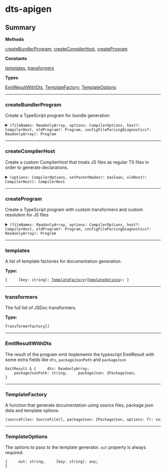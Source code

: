 # dts-apigen

## Summary






**Methods**

[createBundlerProgram](#createBundlerProgram), [createCompilerHost](#createCompilerHost), [createProgram](#createProgram)


**Constants**

[templates](#templates), [transformers](#transformers)


**Types**

[EmitResultWithDts](#EmitResultWithDts), [TemplateFactory](#TemplateFactory), [TemplateOptions](#TemplateOptions) 



---

### createBundlerProgram

Create a TypeScript program for bundle generation

<details>
<summary>
<code>(fileNames: ReadonlyArray<string>, options: CompilerOptions, host?: CompilerHost, oldProgram?: Program, configFileParsingDiagnostics?: ReadonlyArray<Diagnostic>): Program</code>
</summary>

**Params**

| Name | Type | Optional | Description |
| ---- | ---- | :------: | ----------- |
| fileNames | <code>ReadonlyArray<string></code> |  | A list of sources to bundle |
| options | <code>CompilerOptions</code> |  | The TypeScript compiler options |
| host | <code>CompilerHost</code> | ✓ |  |
| oldProgram | <code>Program</code> | ✓ |  |
| configFileParsingDiagnostics | <code>ReadonlyArray<Diagnostic></code> | ✓ |  |

**Returns**: <code>Program</code> A TypeScript program

</details>




---

### createCompilerHost

Create a custom CompilerHost that treats JS files as regular TS files in order to generate declarations.

<details>
<summary>
<code>(options: CompilerOptions, setParentNodes?: boolean, oldHost?: CompilerHost): CompilerHost</code>
</summary>

**Params**

| Name | Type | Optional | Description |
| ---- | ---- | :------: | ----------- |
| options | <code>CompilerOptions</code> |  | The CompilerOptions to use |
| setParentNodes | <code>boolean</code> | ✓ |  |
| oldHost | <code>CompilerHost</code> | ✓ |  |

**Returns**: <code>CompilerHost</code> 

</details>




---

### createProgram

Create a TypeScript program with custom transformers and custom resolution for JS files

<details>
<summary>
<code>(fileNames: ReadonlyArray<string>, options: CompilerOptions, host?: CompilerHost, oldProgram?: Program, configFileParsingDiagnostics?: ReadonlyArray<Diagnostic>): Program</code>
</summary>

**Params**

| Name | Type | Optional | Description |
| ---- | ---- | :------: | ----------- |
| fileNames | <code>ReadonlyArray<string></code> |  | A list of sources to transform |
| options | <code>CompilerOptions</code> |  | The TypeScript compiler options |
| host | <code>CompilerHost</code> | ✓ |  |
| oldProgram | <code>Program</code> | ✓ |  |
| configFileParsingDiagnostics | <code>ReadonlyArray<Diagnostic></code> | ✓ |  |

**Returns**: <code>Program</code> A TypeScript program

</details>




---

### templates

A list of template factories for documentation generation.



**Type:**

<code><pre>{
&nbsp;&nbsp;&nbsp;&nbsp;[key:&nbsp;string]:&nbsp;[TemplateFactory](#TemplateFactory)<[TemplateOptions](#TemplateOptions)>;
}</pre></code>


---

### transformers

The full list of JSDoc transformers.



**Type:**

<code><pre>TransformerFactory<SourceFile>[]</pre></code>


---

### EmitResultWithDts

The result of the program emit
Implements the typescript EmitResult with some extra fields like `dts`, `packageJsonPath` and `packageJson`



<code><pre>EmitResult&nbsp;&&nbsp;{
&nbsp;&nbsp;&nbsp;&nbsp;dts:&nbsp;ReadonlyArray<SourceFile>;
&nbsp;&nbsp;&nbsp;&nbsp;packageJsonPath:&nbsp;string;
&nbsp;&nbsp;&nbsp;&nbsp;packageJson:&nbsp;IPackageJson;
}</pre></code>


---

### TemplateFactory

A function that generate documentation using source files, package json data and template options.



<code><pre>(sourceFiles:&nbsp;SourceFile[],&nbsp;packageJson:&nbsp;IPackageJson,&nbsp;options:&nbsp;T):&nbsp;void</pre></code>


---

### TemplateOptions

The options to pass to the template generator.
`out` property is always required.



<code><pre>{
&nbsp;&nbsp;&nbsp;&nbsp;out:&nbsp;string;
&nbsp;&nbsp;&nbsp;&nbsp;[key:&nbsp;string]:&nbsp;any;
}</pre></code>
